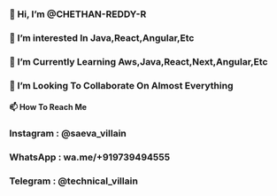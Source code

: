  <h3>👋 Hi, I’m @CHETHAN-REDDY-R</h3>
 <h3>👀 I’m interested In Java,React,Angular,Etc</h3>
 <h3>🌱 I’m Currently Learning Aws,Java,React,Next,Angular,Etc</h3>
 <h3>💞️ I’m Looking To Collaborate On Almost Everything</h3>
 <h4>📫 How To Reach Me</h4> <h3>Instagram : @saeva_villain</h3> <h3>WhatsApp : wa.me/+919739494555</h3> <h3>Telegram : @technical_villain</h3>

<!---
CHETHAN-REDDY-R/CHETHAN-REDDY-R is a ✨ special ✨ repository because its `README.md` (this file) appears on your GitHub profile.
You can click the Preview link to take a look at your changes.
--->
